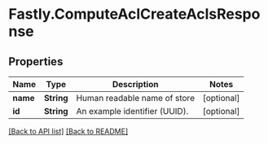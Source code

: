 # Fastly.ComputeAclCreateAclsResponse

## Properties

Name | Type | Description | Notes
------------ | ------------- | ------------- | -------------
**name** | **String** | Human readable name of store | [optional] 
**id** | **String** | An example identifier (UUID). | [optional] 


[[Back to API list]](../../README.md#endpoints) [[Back to README]](../../README.md)
